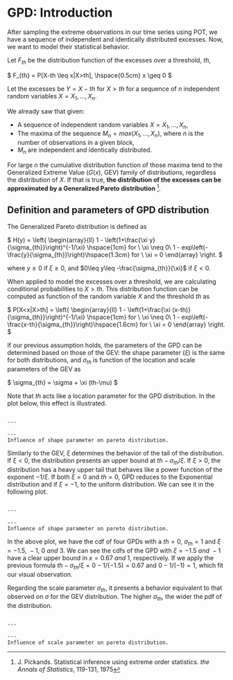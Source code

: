 
# GPD: Introduction

After sampling the extreme observations in our time series using POT, we have a sequence of independent and identically distributed excesses. Now, we want to model their statistical behavior.

Let $F_{th}$ be the distribution function of the excesses over a threshold, $th$,

$
F_{th} = P[X-th \leq x|X>th], \hspace{0.5cm} x  \geq 0
$

Let the excesses be $Y=X-th$ for $X>th$ for a sequence of $n$ independent random variables $X = X_1,...,X_n$. 

We already saw that given:
- A sequence of independent random variables $X = X_1,...,X_n$,
- The maxima of the sequence $M_n = max(X_1,..., X_n)$, where $n$ is the number of observations in a given block,
- $M_n$ are independent and identically distributed.

For large $n$ the cumulative distribution function of those maxima tend to the Generalized Extreme Value ($G(x)$, GEV) family of distributions, regardless the distribution of $X$. If that is true, **the distribution of the excesses can be approximated by a Generalized Pareto distribution** [^gpd_ref].

## Definition and parameters of GPD distribution

The Generalized Pareto distribution is defined as

$
H(y) = \left\{
    \begin{array}{ll}
        1 - \left(1+\frac{\xi y}{\sigma_{th}}\right)^{-1/\xi} \hspace{1cm} for \ \xi \neq 0\\
        1 - exp\left(-\frac{y}{\sigma_{th}}\right)\hspace{1.3cm} for \ \xi = 0
    \end{array}
\right.
$

where $y\geq0$ if $\xi \geq 0$, and $0\leq y\leq -\frac{\sigma_{th}}{\xi}$ if $\xi<0$.

When applied to model the excesses over a threshold, we are calculating conditional probabilities to $X>th$. This distribution function can be computed as function of the random variable $X$ and the threshold $th$ as

$
 P[X<x|X>th] = \left\{
    \begin{array}{ll}
        1 - \left(1+\frac{\xi (x-th)}{\sigma_{th}}\right)^{-1/\xi} \hspace{1cm} for \ \xi \neq 0\\
        1 - exp\left(-\frac{x-th}{\sigma_{th}}\right)\hspace{1.6cm} for \ \xi = 0
    \end{array}
\right.
$

If our previous assumption holds, the parameters of the GPD can be determined based on those of the GEV: the shape parameter ($\xi$) is the same for both distributions, and $\sigma_{th}$ is function of the location and scale parameters of the GEV as

$
\sigma_{th} = \sigma + \xi (th-\mu)
$

Note that $th$ acts like a location parameter for the GPD distribution. In the plot below, this effect is illustrated.

```{figure} ../figures/EVA/GPD_loc.png

---

---
Influence of shape parameter on pareto distribution.
```

Similarly to the GEV, $\xi$ determines the behavior of the tail of the distribution. If $\xi<0$, the distribution presents an upper bound at $th-\sigma_{th}/\xi$. If $\xi>0$, the distribution has a heavy upper tail that behaves like a power function of the exponent $-1/\xi$. If both $\xi=0$ and $th=0$, GPD reduces to the Exponential distribution and if $\xi=-1$, to the uniform distribution. We can see it in the following plot.

```{figure} ../figures/EVA/GPD_shape_2.png

---

---
Influence of shape parameter on pareto distribution.
```

In the above plot, we have the cdf of four GPDs with a $th=0$, $\sigma_{th}=1$ and $\xi=-1.5, \ -1, \ 0 \ and \ 3$. We can see the cdfs of the GPD with $\xi=-1.5 \ and \ -1$ have a clear upper bound in $x=0.67 \ and \ 1$, respectively. If we apply the previous formula $th-\sigma_{th}/\xi = 0-1/(-1.5)=0.67$ and $0-1/(-1)=1$, which fit our visual observation.

Regarding the scale parameter $\sigma_{th}$, it presents a behavior equivalent to that observed on $\sigma$ for the GEV distribution. The higher $\sigma_{th}$, the wider the pdf of the distribution.

```{figure} ../figures/EVA/GPD_scale.png

---

---
Influence of scale parameter on pareto distribution.
```

[^gpd_ref]: J. Pickands. Statistical inference using extreme order statistics. *the Annals of Statistics*, 119-131, 1975